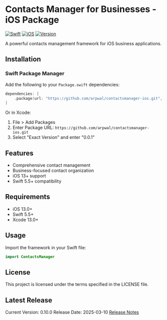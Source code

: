 # Contacts Manager for Businesses - iOS Package

[![Swift](https://img.shields.io/badge/Swift-5.5+-orange.svg)](https://swift.org)
[![iOS](https://img.shields.io/badge/iOS-13.0+-blue.svg)](https://developer.apple.com/ios/)
[![Version](https://img.shields.io/badge/version-0.10.0-green.svg)](https://github.com/arpwal/contactsmanager-ios/releases)

A powerful contacts management framework for iOS business applications.

## Installation

### Swift Package Manager

Add the following to your `Package.swift` dependencies:

```swift
dependencies: [
    .package(url: "https://github.com/arpwal/contactsmanager-ios.git", .exact("0.10.0"))
]
```

Or in Xcode:
1. File > Add Packages
2. Enter Package URL: `https://github.com/arpwal/contactsmanager-ios.git`
3. Select "Exact Version" and enter "0.0.1"

## Features

- Comprehensive contact management
- Business-focused contact organization
- iOS 13+ support
- Swift 5.5+ compatibility

## Requirements

- iOS 13.0+
- Swift 5.5+
- Xcode 13.0+

## Usage

Import the framework in your Swift file:

```swift
import ContactsManager
```

## License

This project is licensed under the terms specified in the LICENSE file.

## Latest Release

Current Version: 0.10.0
Release Date: 2025-03-10
[Release Notes](https://github.com/arpwal/contactsmanager-ios/releases)

